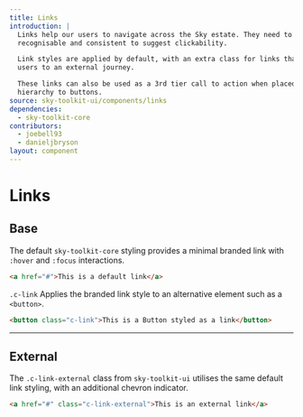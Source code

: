 ```yaml
---
title: Links
introduction: |
  Links help our users to navigate across the Sky estate. They need to be
  recognisable and consistent to suggest clickability.

  Link styles are applied by default, with an extra class for links that take
  users to an external journey.

  These links can also be used as a 3rd tier call to action when placed in
  hierarchy to buttons.
source: sky-toolkit-ui/components/links
dependencies:
  - sky-toolkit-core
contributors:
  - joebell93
  - danieljbryson
layout: component
---
```


# Links

## Base

The default `sky-toolkit-core` styling provides a minimal branded link with
`:hover` and `:focus` interactions.

```html
<a href="#">This is a default link</a>
```

`.c-link` Applies the branded link style to an alternative element such as a `<button>`. 

```html
<button class="c-link">This is a Button styled as a link</button>
```

---

## External

The `.c-link-external` class from `sky-toolkit-ui` utilises the same default
link styling, with an additional chevron indicator.

```html
<a href="#" class="c-link-external">This is an external link</a>
```